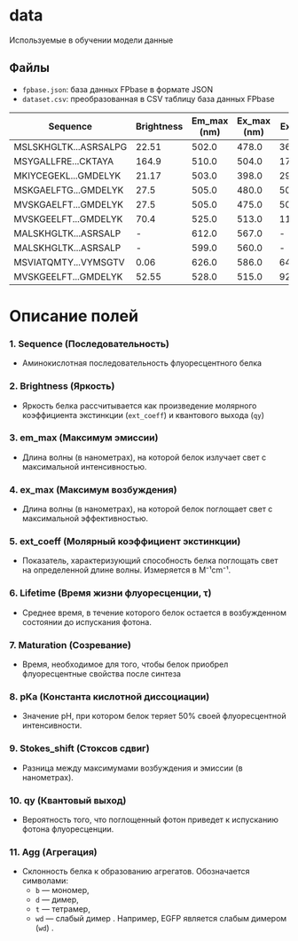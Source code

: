 # data

Используемые в обучении модели данные

## Файлы
- ```fpbase.json```: база данных FPbase в формате JSON
- ```dataset.csv```: преобразованная в CSV таблицу база данных FPbase

| Sequence                      | Brightness | Em_max (nm) | Ex_max (nm) | Ext_coeff | Lifetime | Maturation | pKa | Stokes_shift (nm) | QY     | Agg  |
|-------------------------------|------------|------------|------------|-----------|----------|------------|-----|-------------------|--------|------|
| MSLSKHGLTK...ASRSALPG         | 22.51      | 502.0      | 478.0      | 36900.0   | -        | -          | -   | 24.0              | 0.61   | t    |
| MSYGALLFRE...CKTAYA           | 164.9      | 510.0      | 504.0      | 170000.0  | -        | -          | 4.4 | 6.0               | 0.97   | d    |
| MKIYCEGEKL...GMDELYK          | 21.17      | 503.0      | 398.0      | 29000.0   | -        | -          | 4.8 | 105.0             | 0.73   | d    |
| MSKGAELFTG...GMDELYK          | 27.5       | 505.0      | 480.0      | 50000.0   | -        | -          | -   | 25.0              | 0.55   | m    |
| MVSKGAELFT...GMDELYK          | 27.5       | 505.0      | 475.0      | 50000.0   | -        | -          | -   | 30.0              | 0.55   | wd   |
| MVSKGEELFT...GMDELYK          | 70.4       | 525.0      | 513.0      | 110000.0  | -        | -          | 5.5 | 12.0              | 0.64   | -    |
| MALSKHGLTK...ASRSALP          | -          | 612.0      | 567.0      | -         | -        | -          | 4.0 | 45.0              | -      | t    |
| MALSKHGLTK...ASRSALP          | -          | 599.0      | 560.0      | -         | -        | -          | -   | 39.0              | -      | t    |
| MSVIATQMTY...VYMSGTV          | 0.06       | 626.0      | 586.0      | 64000.0   | 1.60     | 108.0      | -   | 40.0              | 0.0010 | m    |
| MVSKGEELFT...GMDELYK          | 52.55      | 528.0      | 515.0      | 92200.0   | 3.00     | 17.6       | 6.0 | 13.0              | 0.5700 | wd   |

# Описание полей

### 1. Sequence (Последовательность)
   - Аминокислотная последовательность флуоресцентного белка

### 2. Brightness (Яркость)
   - Яркость белка рассчитывается как произведение молярного коэффициента экстинкции (`ext_coeff`) и квантового выхода (`qy`)

### 3. em_max (Максимум эмиссии)
   - Длина волны (в нанометрах), на которой белок излучает свет с максимальной интенсивностью.

### 4. ex_max (Максимум возбуждения)
   - Длина волны (в нанометрах), на которой белок поглощает свет с максимальной эффективностью.

### 5. ext_coeff (Молярный коэффициент экстинкции)
   - Показатель, характеризующий способность белка поглощать свет на определенной длине волны. Измеряется в M⁻¹cm⁻¹.

### 6. Lifetime (Время жизни флуоресценции, τ)
   - Среднее время, в течение которого белок остается в возбужденном состоянии до испускания фотона.

### 7. Maturation (Созревание)
   - Время, необходимое для того, чтобы белок приобрел флуоресцентные свойства после синтеза

### 8. pKa (Константа кислотной диссоциации)
   - Значение pH, при котором белок теряет 50% своей флуоресцентной интенсивности.

### 9. Stokes_shift (Стоксов сдвиг)
   - Разница между максимумами возбуждения и эмиссии (в нанометрах).

### 10. qy (Квантовый выход)
   - Вероятность того, что поглощенный фотон приведет к испусканию фотона флуоресценции.

### 11. Agg (Агрегация)
   - Склонность белка к образованию агрегатов. Обозначается символами:
     - `b` — мономер,
     - `d` — димер,
     - `t` — тетрамер,
     - `wd` — слабый димер . Например, EGFP является слабым димером (`wd`) .